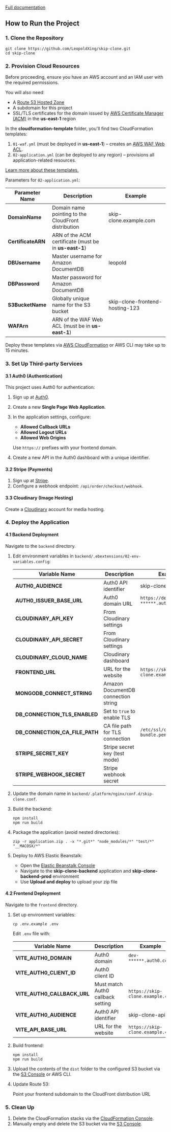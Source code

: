 [Full documentation](https://blogs.leopoldhsing.com/skip-clone/)

## How to Run the Project

### 1. Clone the Repository

```shell
git clone https://github.com/LeopoldXing/skip-clone.git
cd skip-clone
```

### 2. Provision Cloud Resources

Before proceeding, ensure you have an AWS account and an IAM user with the required permissions.

You will also need:

- A [Route 53 Hosted Zone](https://console.aws.amazon.com/route53)
- A subdomain for this project
- SSL/TLS certificates for the domain issued by [AWS Certificate Manager (ACM)](https://console.aws.amazon.com/acm) in the **us-east-1** region

 In the **cloudformation-template** folder, you'll find two CloudFormation templates:

1. `01-waf.yml` (must be deployed in **us-east-1**) – creates an [AWS WAF Web ACL](https://us-east-1.console.aws.amazon.com/wafv2/homev2/home?region=us-east-1#/).
2. `02-application.yml` (can be deployed to any region) – provisions all application-related resources.

[Learn more about these templates.](https://blogs.leopoldhsing.com/skip-clone/#IaC)

Parameters for `02-application.yml`:

| Parameter Name     | Description                                           | Example                         |
| ------------------ | ----------------------------------------------------- | ------------------------------- |
| **DomainName**     | Domain name pointing to the CloudFront distribution   | skip-clone.example.com          |
| **CertificateARN** | ARN of the ACM certificate (must be in **us-east-1**) |                                 |
| **DBUsername**     | Master username for Amazon DocumentDB                 | leopold                         |
| **DBPassword**     | Master password for Amazon DocumentDB                 |                                 |
| **S3BucketName**   | Globally unique name for the S3 bucket                | skip-clone-frontend-hosting-123 |
| **WAFArn**         | ARN of the WAF Web ACL (must be in **us-east-1**)     |                                 |

Deploy these templates via [AWS CloudFormation](https://console.aws.amazon.com/cloudformation) or AWS CLI may take up to 15 minutes.

### 3. Set Up Third-party Services

#### 3.1 Auth0 (Authentication)

This project uses Auth0 for authentication:

1. Sign up at [Auth0](https://auth0.com/).

2. Create a new **Single Page Web Application**.

3. In the application settings, configure:
   - **Allowed Callback URLs**
   - **Allowed Logout URLs**
   - **Allowed Web Origins**

   Use `https://` prefixes with your frontend domain.

4. Create a new API in the Auth0 dashboard with a unique identifier.

#### 3.2 Stripe (Payments)

1. Sign up at [Stripe](https://stripe.com/).
2. Configure a webhook endpoint: `/api/order/checkout/webhook`.

#### 3.3 Cloudinary (Image Hosting)

Create a [Cloudinary](https://cloudinary.com/) account for media hosting.

### 4. Deploy the Application

#### 4.1 Backend Deployment

Navigate to the `backend` directory.

1. Edit environment variables in `backend/.ebextensions/02-env-variables.config`:

   | Variable Name                  | Description                         | Example                            |
   | ------------------------------ | ----------------------------------- | ---------------------------------- |
   | **AUTH0_AUDIENCE**             | Auth0 API identifier                | skip-clone-api                     |
   | **AUTH0_ISSUER_BASE_URL**      | Auth0 domain URL                    | `https://dev-******.auth0.com`     |
   | **CLOUDINARY_API_KEY**         | From Cloudinary settings            |                                    |
   | **CLOUDINARY_API_SECRET**      | From Cloudinary settings            |                                    |
   | **CLOUDINARY_CLOUD_NAME**      | Cloudinary dashboard                |                                    |
   | **FRONTEND_URL**               | URL for the website                 | `https://skip-clone.example.com`   |
   | **MONGODB_CONNECT_STRING**     | Amazon DocumentDB connection string |                                    |
   | **DB_CONNECTION_TLS_ENABLED**  | Set to `true` to enable TLS         |                                    |
   | **DB_CONNECTION_CA_FILE_PATH** | CA file path for TLS connection     | `/etc/ssl/certs/global-bundle.pem` |
   | **STRIPE_SECRET_KEY**          | Stripe secret key (test mode)       |                                    |
   | **STRIPE_WEBHOOK_SECRET**      | Stripe webhook secret               |                                    |

2. Update the domain name in `backend/.platform/nginx/conf.d/skip-clone.conf`.

3. Build the backend:

   ```shell
   npm install
   npm run build
   ```

4. Package the application (avoid nested directories):

   ```shell
   zip -r application.zip . -x "*.git*" "node_modules/*" "test/*" "__MACOSX/*"
   ```

5. Deploy to AWS Elastic Beanstalk:
   
   - Open the [Elastic Beanstalk Console](https://console.aws.amazon.com/elasticbeanstalk)
   - Navigate to the **skip-clone-backend** application and **skip-clone-backend-prod** environment
   - Use **Upload and deploy** to upload your zip file

#### 4.2 Frontend Deployment

Navigate to the `frontend` directory.

1. Set up environment variables:

   ```shell
   cp .env.example .env
   ```

   Edit `.env` file with:

   | Variable Name               | Description                       | Example                          |
   | --------------------------- | --------------------------------- | -------------------------------- |
   | **VITE_AUTH0_DOMAIN**       | Auth0 domain                      | `dev-******.auth0.com`           |
   | **VITE_AUTH0_CLIENT_ID**    | Auth0 client ID                   |                                  |
   | **VITE_AUTH0_CALLBACK_URL** | Must match Auth0 callback setting | `https://skip-clone.example.com` |
   | **VITE_AUTH0_AUDIENCE**     | Auth0 API identifier              | skip-clone-api                   |
   | **VITE_API_BASE_URL**       | URL for the website               | `https://skip-clone.example.com` |

2. Build frontend:

   ```shell
   npm install
   npm run build
   ```

3. Upload the contents of the `dist` folder to the configured S3 bucket via the [S3 Console](https://console.aws.amazon.com/s3) or AWS CLI.

4. Update Route 53:

   Point your frontend subdomain to the CloudFront distribution URL

### 5. Clean Up

1. Delete the CloudFormation stacks via the [CloudFormation Console](https://console.aws.amazon.com/cloudformation).
2. Manually empty and delete the S3 bucket via the [S3 Console](https://console.aws.amazon.com/s3).
